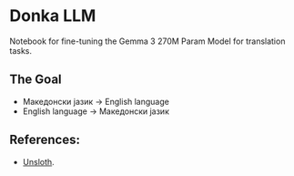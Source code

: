 # Donka LLM

Notebook for fine-tuning the Gemma 3 270M Param Model for translation tasks.

## The Goal

- Македонски јазик -> English language
- English language -> Македонски јазик

## References:

- [Unsloth](https://docs.unsloth.ai/get-started/unsloth-notebooks).